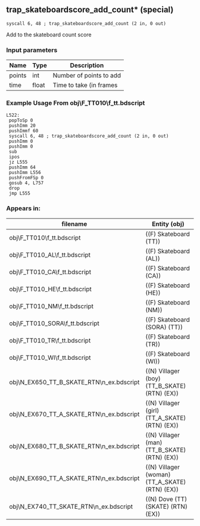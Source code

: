 ## trap_skateboardscore_add_count* (special)

`syscall 6, 48 ; trap_skateboardscore_add_count (2 in, 0 out)`

Add to the skateboard count score

### Input parameters
| Name | Type | Description
|------|------|------------
| points   | int   | Number of points to add
| time   | float   | Time to take (in frames


### Example Usage From obj\F_TT010\f_tt.bdscript
```plaintext
L522:
 popToSp 0
 pushImm 20
 pushImmf 60
 syscall 6, 48 ; trap_skateboardscore_add_count (2 in, 0 out)
 pushImm 0
 pushImm 0
 sub 
 ipos 
 jz L555
 pushImm 64
 pushImm L556
 pushFromFSp 0
 gosub 4, L757
 drop 
 jmp L555
```


### Appears in:
| filename | Entity (obj)
|----------|-------------
| obj\F_TT010\f_tt.bdscript       | ((F) Skateboard (TT))          
| obj\F_TT010_AL\f_tt.bdscript       | ((F) Skateboard (AL))          
| obj\F_TT010_CA\f_tt.bdscript       | ((F) Skateboard (CA))          
| obj\F_TT010_HE\f_tt.bdscript       | ((F) Skateboard (HE))          
| obj\F_TT010_NM\f_tt.bdscript       | ((F) Skateboard (NM))          
| obj\F_TT010_SORA\f_tt.bdscript       | ((F) Skateboard (SORA) (TT))          
| obj\F_TT010_TR\f_tt.bdscript       | ((F) Skateboard (TR))          
| obj\F_TT010_WI\f_tt.bdscript       | ((F) Skateboard (WI))          
| obj\N_EX650_TT_B_SKATE_RTN\n_ex.bdscript       | ((N) Villager (boy) (TT_B_SKATE) (RTN) (EX))          
| obj\N_EX670_TT_A_SKATE_RTN\n_ex.bdscript       | ((N) Villager (girl) (TT_A_SKATE) (RTN) (EX))          
| obj\N_EX680_TT_B_SKATE_RTN\n_ex.bdscript       | ((N) Villager (man) (TT_B_SKATE) (RTN) (EX))          
| obj\N_EX690_TT_A_SKATE_RTN\n_ex.bdscript       | ((N) Villager (woman) (TT_A_SKATE) (RTN) (EX))          
| obj\N_EX740_TT_SKATE_RTN\n_ex.bdscript       | ((N) Dove (TT) (SKATE) (RTN) (EX))          



